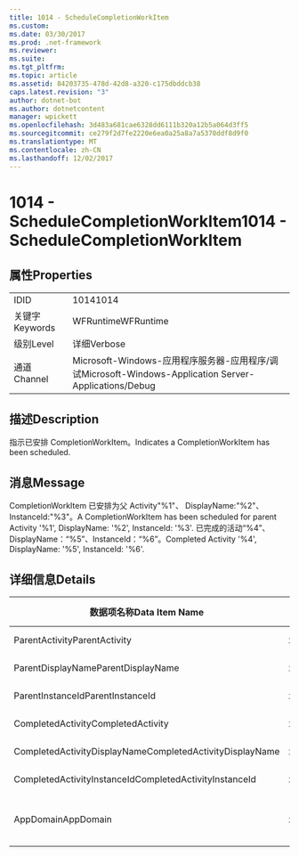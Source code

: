```yaml
---
title: 1014 - ScheduleCompletionWorkItem
ms.custom: 
ms.date: 03/30/2017
ms.prod: .net-framework
ms.reviewer: 
ms.suite: 
ms.tgt_pltfrm: 
ms.topic: article
ms.assetid: 84203735-478d-42d8-a320-c175dbddcb38
caps.latest.revision: "3"
author: dotnet-bot
ms.author: dotnetcontent
manager: wpickett
ms.openlocfilehash: 3d483a681cae6328dd6111b320a12b5a064d3ff5
ms.sourcegitcommit: ce279f2d7fe2220e6ea0a25a8a7a5370ddf8d9f0
ms.translationtype: MT
ms.contentlocale: zh-CN
ms.lasthandoff: 12/02/2017
---
```

# <a name="1014---schedulecompletionworkitem"></a><span data-ttu-id="3dd70-102">1014 - ScheduleCompletionWorkItem</span><span class="sxs-lookup"><span data-stu-id="3dd70-102">1014 - ScheduleCompletionWorkItem</span></span>
## <a name="properties"></a><span data-ttu-id="3dd70-103">属性</span><span class="sxs-lookup"><span data-stu-id="3dd70-103">Properties</span></span>  
  
|||  
|-|-|  
|<span data-ttu-id="3dd70-104">ID</span><span class="sxs-lookup"><span data-stu-id="3dd70-104">ID</span></span>|<span data-ttu-id="3dd70-105">1014</span><span class="sxs-lookup"><span data-stu-id="3dd70-105">1014</span></span>|  
|<span data-ttu-id="3dd70-106">关键字</span><span class="sxs-lookup"><span data-stu-id="3dd70-106">Keywords</span></span>|<span data-ttu-id="3dd70-107">WFRuntime</span><span class="sxs-lookup"><span data-stu-id="3dd70-107">WFRuntime</span></span>|  
|<span data-ttu-id="3dd70-108">级别</span><span class="sxs-lookup"><span data-stu-id="3dd70-108">Level</span></span>|<span data-ttu-id="3dd70-109">详细</span><span class="sxs-lookup"><span data-stu-id="3dd70-109">Verbose</span></span>|  
|<span data-ttu-id="3dd70-110">通道</span><span class="sxs-lookup"><span data-stu-id="3dd70-110">Channel</span></span>|<span data-ttu-id="3dd70-111">Microsoft-Windows-应用程序服务器-应用程序/调试</span><span class="sxs-lookup"><span data-stu-id="3dd70-111">Microsoft-Windows-Application Server-Applications/Debug</span></span>|  
  
## <a name="description"></a><span data-ttu-id="3dd70-112">描述</span><span class="sxs-lookup"><span data-stu-id="3dd70-112">Description</span></span>  
 <span data-ttu-id="3dd70-113">指示已安排 CompletionWorkItem。</span><span class="sxs-lookup"><span data-stu-id="3dd70-113">Indicates a CompletionWorkItem has been scheduled.</span></span>  
  
## <a name="message"></a><span data-ttu-id="3dd70-114">消息</span><span class="sxs-lookup"><span data-stu-id="3dd70-114">Message</span></span>  
 <span data-ttu-id="3dd70-115">CompletionWorkItem 已安排为父 Activity"%1"、 DisplayName:"%2"、 InstanceId:"%3"。</span><span class="sxs-lookup"><span data-stu-id="3dd70-115">A CompletionWorkItem has been scheduled for parent Activity '%1', DisplayName: '%2', InstanceId: '%3'.</span></span>  <span data-ttu-id="3dd70-116">已完成的活动“%4”、DisplayName：“%5”、InstanceId：“%6”。</span><span class="sxs-lookup"><span data-stu-id="3dd70-116">Completed Activity '%4', DisplayName: '%5', InstanceId: '%6'.</span></span>  
  
## <a name="details"></a><span data-ttu-id="3dd70-117">详细信息</span><span class="sxs-lookup"><span data-stu-id="3dd70-117">Details</span></span>  
  
|<span data-ttu-id="3dd70-118">数据项名称</span><span class="sxs-lookup"><span data-stu-id="3dd70-118">Data Item Name</span></span>|<span data-ttu-id="3dd70-119">数据项类型</span><span class="sxs-lookup"><span data-stu-id="3dd70-119">Data Item Type</span></span>|<span data-ttu-id="3dd70-120">描述</span><span class="sxs-lookup"><span data-stu-id="3dd70-120">Description</span></span>|  
|--------------------|--------------------|-----------------|  
|<span data-ttu-id="3dd70-121">ParentActivity</span><span class="sxs-lookup"><span data-stu-id="3dd70-121">ParentActivity</span></span>|<span data-ttu-id="3dd70-122">xs:string</span><span class="sxs-lookup"><span data-stu-id="3dd70-122">xs:string</span></span>|<span data-ttu-id="3dd70-123">父活动的类型名称。</span><span class="sxs-lookup"><span data-stu-id="3dd70-123">The type name of the parent activity.</span></span>|  
|<span data-ttu-id="3dd70-124">ParentDisplayName</span><span class="sxs-lookup"><span data-stu-id="3dd70-124">ParentDisplayName</span></span>|<span data-ttu-id="3dd70-125">xs:string</span><span class="sxs-lookup"><span data-stu-id="3dd70-125">xs:string</span></span>|<span data-ttu-id="3dd70-126">父活动的显示名称。</span><span class="sxs-lookup"><span data-stu-id="3dd70-126">The display name of the parent activity.</span></span>|  
|<span data-ttu-id="3dd70-127">ParentInstanceId</span><span class="sxs-lookup"><span data-stu-id="3dd70-127">ParentInstanceId</span></span>|<span data-ttu-id="3dd70-128">xs:string</span><span class="sxs-lookup"><span data-stu-id="3dd70-128">xs:string</span></span>|<span data-ttu-id="3dd70-129">父活动的实例 ID。</span><span class="sxs-lookup"><span data-stu-id="3dd70-129">The instance id of the parent activity.</span></span>|  
|<span data-ttu-id="3dd70-130">CompletedActivity</span><span class="sxs-lookup"><span data-stu-id="3dd70-130">CompletedActivity</span></span>|<span data-ttu-id="3dd70-131">xs:string</span><span class="sxs-lookup"><span data-stu-id="3dd70-131">xs:string</span></span>|<span data-ttu-id="3dd70-132">已完成活动的类型名称。</span><span class="sxs-lookup"><span data-stu-id="3dd70-132">The type name of the completed activity.</span></span>|  
|<span data-ttu-id="3dd70-133">CompletedActivityDisplayName</span><span class="sxs-lookup"><span data-stu-id="3dd70-133">CompletedActivityDisplayName</span></span>|<span data-ttu-id="3dd70-134">xs:string</span><span class="sxs-lookup"><span data-stu-id="3dd70-134">xs:string</span></span>|<span data-ttu-id="3dd70-135">已完成活动的显示名称。</span><span class="sxs-lookup"><span data-stu-id="3dd70-135">The display name of the completed activity.</span></span>|  
|<span data-ttu-id="3dd70-136">CompletedActivityInstanceId</span><span class="sxs-lookup"><span data-stu-id="3dd70-136">CompletedActivityInstanceId</span></span>|<span data-ttu-id="3dd70-137">xs:string</span><span class="sxs-lookup"><span data-stu-id="3dd70-137">xs:string</span></span>|<span data-ttu-id="3dd70-138">已完成活动的实例 ID。</span><span class="sxs-lookup"><span data-stu-id="3dd70-138">The instance id of the completed activity.</span></span>|  
|<span data-ttu-id="3dd70-139">AppDomain</span><span class="sxs-lookup"><span data-stu-id="3dd70-139">AppDomain</span></span>|<span data-ttu-id="3dd70-140">xs:string</span><span class="sxs-lookup"><span data-stu-id="3dd70-140">xs:string</span></span>|<span data-ttu-id="3dd70-141">由 AppDomain.CurrentDomain.FriendlyName 返回的字符串。</span><span class="sxs-lookup"><span data-stu-id="3dd70-141">The string returned by AppDomain.CurrentDomain.FriendlyName.</span></span>|
